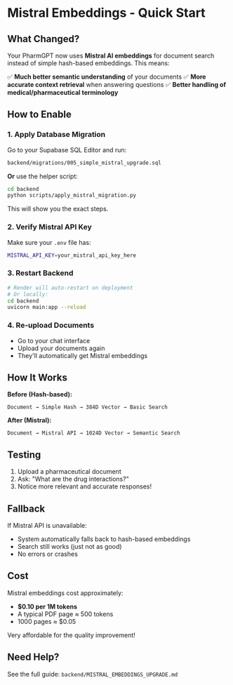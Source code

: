 # Mistral Embeddings - Quick Start

## What Changed?

Your PharmGPT now uses **Mistral AI embeddings** for document search instead of simple hash-based embeddings. This means:

✅ **Much better semantic understanding** of your documents
✅ **More accurate context retrieval** when answering questions
✅ **Better handling of medical/pharmaceutical terminology**

## How to Enable

### 1. Apply Database Migration

Go to your Supabase SQL Editor and run:

```bash
backend/migrations/005_simple_mistral_upgrade.sql
```

**Or** use the helper script:

```bash
cd backend
python scripts/apply_mistral_migration.py
```

This will show you the exact steps.

### 2. Verify Mistral API Key

Make sure your `.env` file has:

```bash
MISTRAL_API_KEY=your_mistral_api_key_here
```

### 3. Restart Backend

```bash
# Render will auto-restart on deployment
# Or locally:
cd backend
uvicorn main:app --reload
```

### 4. Re-upload Documents

- Go to your chat interface
- Upload your documents again
- They'll automatically get Mistral embeddings

## How It Works

**Before (Hash-based):**
```
Document → Simple Hash → 384D Vector → Basic Search
```

**After (Mistral):**
```
Document → Mistral API → 1024D Vector → Semantic Search
```

## Testing

1. Upload a pharmaceutical document
2. Ask: "What are the drug interactions?"
3. Notice more relevant and accurate responses!

## Fallback

If Mistral API is unavailable:
- System automatically falls back to hash-based embeddings
- Search still works (just not as good)
- No errors or crashes

## Cost

Mistral embeddings cost approximately:
- **$0.10 per 1M tokens**
- A typical PDF page ≈ 500 tokens
- 1000 pages ≈ $0.05

Very affordable for the quality improvement!

## Need Help?

See the full guide: `backend/MISTRAL_EMBEDDINGS_UPGRADE.md`
